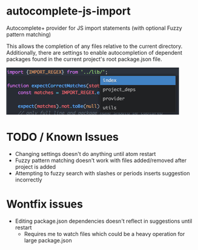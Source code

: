 # autocomplete-js-import
Autocomplete+ provider for JS import statements (with optional Fuzzy pattern matching)

This allows the completion of any files relative to the current directory.
Additionally, there are settings to enable autocompletion of dependent packages found in the current
project's root package.json file.

![import local files screenshot](https://raw.githubusercontent.com/DanielGarcia-Carrillo/autocomplete-js-import/master/misc/autocomplete-screenshot.png)


# TODO / Known Issues
* Changing settings doesn't do anything until atom restart
* Fuzzy pattern matching doesn't work with files added/removed after project is added
* Attempting to fuzzy search with slashes or periods inserts suggestion incorrectly

# Wontfix issues
* Editing package.json dependencies doesn't reflect in suggestions until restart
  * Requires me to watch files which could be a heavy operation for large package.json
